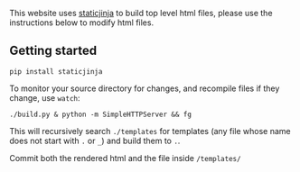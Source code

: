 This website uses [staticjinja](https://staticjinja.readthedocs.org/) to build top level html files, please use the instructions below to modify html files.

## Getting started

```
pip install staticjinja
```

To monitor your source directory for changes, and recompile files if they change, use `watch`:

```
./build.py & python -m SimpleHTTPServer && fg
```

This will recursively search `./templates` for templates (any file whose name does not start with `.` or `_`) and build them to `.`.

Commit both the rendered html and the file inside `/templates/`
